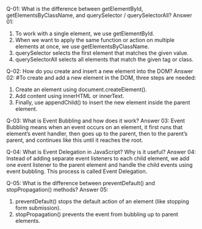 Q-01: What is the difference between getElementById, getElementsByClassName, and querySelector / querySelectorAll?
Answer 01:
01. To work with a single element, we use getElementById.
02. When we want to apply the same function or action on multiple elements at once, we use getElementsByClassName.
03. querySelector selects the first element that matches the given value.
04. querySelectorAll selects all elements that match the given tag or class.

Q-02: How do you create and insert a new element into the DOM?
Answer 02:
#To create and add a new element in the DOM, three steps are needed:
1. Create an element using document.createElement().
2. Add content using innerHTML or innerText.
3. Finally, use appendChild() to insert the new element inside the parent element.

Q-03: What is Event Bubbling and how does it work?
Answer 03:
Event Bubbling means when an event occurs on an element, it first runs that element’s event handler, then goes up to the parent, then to the parent’s parent, and continues like this until it reaches the root.

Q-04: What is Event Delegation in JavaScript? Why is it useful?
Answer 04:
Instead of adding separate event listeners to each child element, we add one event listener to the parent element and handle the child events using event bubbling. This process is called Event Delegation.

Q-05: What is the difference between preventDefault() and stopPropagation() methods?
Answer 05:
1. preventDefault() stops the default action of an element (like stopping form submission).
2. stopPropagation() prevents the event from bubbling up to parent elements.
